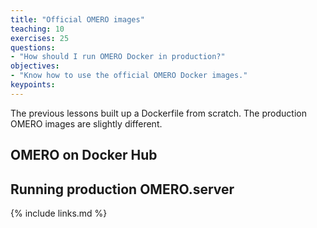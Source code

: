 ```yaml
---
title: "Official OMERO images"
teaching: 10
exercises: 25
questions:
- "How should I run OMERO Docker in production?"
objectives:
- "Know how to use the official OMERO Docker images."
keypoints:
---
```


The previous lessons built up a Dockerfile from scratch.
The production OMERO images are slightly different.

## OMERO on Docker Hub

## Running production OMERO.server

{% include links.md %}
